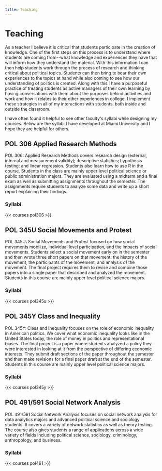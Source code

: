 ```yaml
---
title: Teaching
---
```

# Teaching

As a teacher I believe it is critical that students participate in the creation of knowledge. One of the first steps on this process is to understand where students are coming from--what knowledge and experiences they have that will inform how they understand the material. With this information I can then help students work through the process of research and thinking critical about political topics. Students can then bring to bear their own experiences to the topics at hand while also coming to see how our understanding of politics is created. Along with this I have a purposeful practice of treating students as active managers of their own learning by having conversations with them about the purposes behind activities and work and how it relates to their other experiences in college. I implement these strategies in all of my interactions with students, both inside and outside the classroom. 

I have often found it helpful to see other faculty's syllabi while designing my courses. Below are the syllabi I have developed at Miami University and I hope they are helpful for others. 

## POL 306 Applied Research Methods
POL 306: Applied Research Methods covers research design (external, internal and measurement validity); descriptive statistics; hypothesis testing; and linear regression. Students also learn how to use R in the course. Students in the class are mainly upper level political science or public administration majors. They are evaluated using a midterm and a final exam as well as submitting assignments throughout the semester. The assignments require students to analyze some data and write up a short report explaining their findings. 

### Syllabi
{{< courses pol306 >}}

## POL 345U Social Movements and Protest
POL 345U: Social Movements and Protest focused on how social movements mobilize, individual level participation, and the impacts of social movements. Students select a social movement early on in the semester and then wrote three short papers on that movement: the history of the movement, the participants of the movement, and analysis of the movement. The final project requires them to revise and combine those papers into a single paper that described and analyzed the movement. Students in this course are mainly upper level political science majors. 

### Syllabi
{{< courses pol345u >}}


## POL 345Y Class and Inequality
POL 345Y: Class and Inequality focuses on the role of economic inequality in American politics. We cover what economic inequality looks like in the United States today, the role of money in politics and representational biases. The final project is a paper where students analyzed a policy they were interested in looking at it from the perspective of differing economic interests. They submit draft sections of the paper throughout the semester and then make revisions for a final paper draft at the end of the semester. Students in this course are mainly upper level political science majors. 

### Syllabi
{{< courses pol345y >}}

## POL 491/591 Social Network Analysis
POL 491/591 Social Network Analysis focuses on social network analysis for data analytics majors and advanced political science and sociology students. It covers a variety of network statistics as well as theory testing. The course also gives students a range of applications across a wide variety of fields including political science, sociology, criminology, anthropology, and business.

### Syllabi
{{< courses pol491 >}}